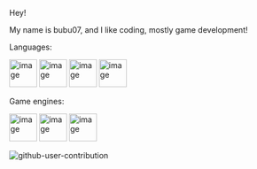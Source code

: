 Hey!

My name is bubu07, and I like coding, mostly game development!

Languages:

<img width="50" height="50" alt="image" src="https://github.com/user-attachments/assets/6911e929-d665-4f22-a4c5-f3a7c58544fb" />

<img width="50" height="50" alt="image" src="https://github.com/user-attachments/assets/d2fc9ab6-3478-4aff-bade-07f3f7b18967" />

<img width="50" height="50" alt="image" src="https://github.com/user-attachments/assets/2b11196b-6808-42a1-b209-39fab1dfcf18" />

<img width="50" height="50" alt="image" src="https://github.com/user-attachments/assets/c0dce595-2309-46df-ad3b-ea4832f69fac" />



Game engines:

<img width="50" height="50" alt="image" src="https://github.com/user-attachments/assets/7e6cb456-5d09-48e2-b8fc-597e3116d137" />

<img width="50" height="50" alt="image" src="https://github.com/user-attachments/assets/9388eadc-4ff7-49a0-b5fd-f0c594da1b1c" />

<img width="50" height="50" alt="image" src="https://github.com/user-attachments/assets/d7d22b59-aed1-446e-8984-d54342b63970" />


![github-user-contribution](https://github.com/user-attachments/assets/273c14e3-c069-42a8-96f4-a7e146a615a8)
